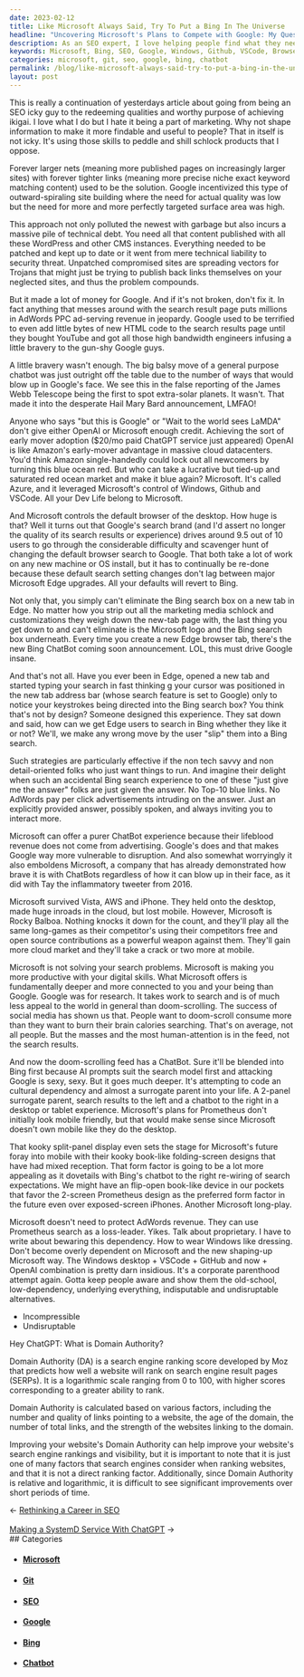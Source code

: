 ```yaml
---
date: 2023-02-12
title: Like Microsoft Always Said, Try To Put a Bing In The Universe
headline: "Uncovering Microsoft's Plans to Compete with Google: My Quest to Find Alternatives to ChatBot Prometheus"
description: As an SEO expert, I love helping people find what they need online, but I despise how it is used to promote and shill poor-quality products. In the past, Google encouraged the creation of large websites with interconnected content to make them more discoverable, but this caused a lot of technical debt. Microsoft is now taking advantage of this by controlling Windows, Github, VSCode, and the default browser on the desktop.
keywords: Microsoft, Bing, SEO, Google, Windows, Github, VSCode, Browser, ChatBot, Prometheus, Domain Authority, SERPs, Links, Quality, Age, Total Links, Strength
categories: microsoft, git, seo, google, bing, chatbot
permalink: /blog/like-microsoft-always-said-try-to-put-a-bing-in-the-universe/
layout: post
---
```



This is really a continuation of yesterdays article about going from being an
SEO icky guy to the redeeming qualities and worthy purpose of achieving ikigai.
I love what I do but I hate it being a part of marketing. Why not shape
information to make it more findable and useful to people? That in itself is
not icky. It's using those skills to peddle and shill schlock products that I
oppose.

Forever larger nets (meaning more published pages on increasingly larger sites)
with forever tighter links (meaning more precise niche exact keyword matching
content) used to be the solution. Google incentivized this type of
outward-spiraling site building where the need for actual quality was low but
the need for more and more perfectly targeted surface area was high.

This approach not only polluted the newest with garbage but also incurs a
massive pile of technical debt. You need all that content published with all
these WordPress and other CMS instances. Everything needed to be patched and
kept up to date or it went from mere technical liability to security threat.
Unpatched compromised sites are spreading vectors for Trojans that might just
be trying to publish back links themselves on your neglected sites, and thus
the problem compounds.

But it made a lot of money for Google. And if it's not broken, don't fix it. In
fact anything that messes around with the search result page puts millions in
AdWords PPC ad-serving revenue in jeopardy. Google used to be terrified to even
add little bytes of new HTML code to the search results page until they bought
YouTube and got all those high bandwidth engineers infusing a little bravery to
the gun-shy Google guys.

A little bravery wasn't enough. The big balsy move of a general purpose chatbot
was just outright off the table due to the number of ways that would blow up in
Google's face. We see this in the false reporting of the James Webb Telescope
being the first to spot extra-solar planets. It wasn't. That made it into the
desperate Hail Mary Bard announcement, LMFAO!

Anyone who says "but this is Google" or "Wait to the world sees LaMDA" don't
give either OpenAI or Microsoft enough credit. Achieving the sort of early
mover adoption ($20/mo paid ChatGPT service just appeared) OpenAI is like
Amazon's early-mover advantage in massive cloud datacenters. You'd think Amazon
single-handedly could lock out all newcomers by turning this blue ocean red.
But who can take a lucrative but tied-up and saturated red ocean market and
make it blue again? Microsoft. It's called Azure, and it leveraged Microsoft's
control of Windows, Github and VSCode. All your Dev Life belong to Microsoft.

And Microsoft controls the default browser of the desktop. How huge is that?
Well it turns out that Google's search brand (and I'd assert no longer the
quality of its search results or experience) drives around 9.5 out of 10 users
to go through the considerable difficulty and scavenger hunt of changing the
default browser search to Google. That both take a lot of work on any new
machine or OS install, but it has to continually be re-done because these
default search setting changes don't lag between major Microsoft Edge upgrades.
All your defaults will revert to Bing.

Not only that, you simply can't eliminate the Bing search box on a new tab in
Edge. No matter how you strip out all the marketing media schlock and
customizations they weigh down the new-tab page with, the last thing you get
down to and can't eliminate is the Microsoft logo and the Bing search box
underneath. Every time you create a new Edge browser tab, there's the new Bing
ChatBot coming soon announcement. LOL, this must drive Google insane.

And that's not all. Have you ever been in Edge, opened a new tab and started
typing your search in fast thinking g your cursor was positioned in the new tab
address bar (whose search feature is set to Google) only to notice your
keystrokes being directed into the Bing search box? You think that's not by
design? Someone designed this experience. They sat down and said, how can we
get Edge users to search in Bing whether they like it or not? We'll, we make
any wrong move by the user "slip" them into a Bing search.

Such strategies are particularly effective if the non tech savvy and non
detail-oriented folks who just want things to run. And imagine their delight
when such an accidental Bing search experience to one of these "just give me
the answer" folks are just given the answer. No Top-10 blue links. No AdWords
pay per click advertisements intruding on the answer. Just an explicitly
provided answer, possibly spoken, and always inviting you to interact more.

Microsoft can offer a purer ChatBot experience because their lifeblood revenue
does not come from advertising. Google's does and that makes Google way more
vulnerable to disruption. And also somewhat worryingly it also emboldens
Microsoft, a company that has already demonstrated how brave it is with
ChatBots regardless of how it can blow up in their face, as it did with Tay the
inflammatory tweeter from 2016.

Microsoft survived Vista, AWS and iPhone. They held onto the desktop, made huge
inroads in the cloud, but lost mobile. However, Microsoft is Rocky Balboa.
Nothing knocks it down for the count, and they'll play all the same long-games
as their competitor's using their competitors free and open source
contributions as a powerful weapon against them. They'll gain more cloud market
and they'll take a crack or two more at mobile.

Microsoft is not solving your search problems. Microsoft is making you more
productive with your digital skills. What Microsoft offers is fundamentally
deeper and more connected to you and your being than Google. Google was for
research. It takes work to search and is of much less appeal to the world in
general than doom-scrolling. The success of social media has shown us that.
People want to doom-scroll consume more than they want to burn their brain
calories searching. That's on average, not all people. But the masses and the
most human-attention is in the feed, not the search results.

And now the doom-scrolling feed has a ChatBot. Sure it'll be blended into Bing
first because AI prompts suit the search model first and attacking Google is
sexy, sexy. But it goes much deeper. It's attempting to code an cultural
dependency and almost a surrogate parent into your life. A 2-panel surrogate
parent, search results to the left and a chatbot to the right in a desktop or
tablet experience. Microsoft's plans for Prometheus don't initially look mobile
friendly, but that would make sense since Microsoft doesn't own mobile like
they do the desktop.

That kooky split-panel display even sets the stage for Microsoft's future foray
into mobile with their kooky book-like folding-screen designs that have had
mixed reception. That form factor is going to be a lot more appealing as it
dovetails with Bing's chatbot to the right re-wiring of search expectations. We
might have an flip-open book-like device in our pockets that favor the 2-screen
Prometheus design as the preferred form factor in the future even over
exposed-screen iPhones. Another Microsoft long-play.

Microsoft doesn't need to protect AdWords revenue. They can use Prometheus
search as a loss-leader. Yikes. Talk about proprietary. I have to write about
bewaring this dependency. How to wear Windows like dressing. Don't become
overly dependent on Microsoft and the new shaping-up Microsoft way. The Windows
desktop + VSCode + GitHub and now + OpenAI combination is pretty darn
insidious. It's a corporate parenthood attempt again. Gotta keep people aware
and show them the old-school, low-dependency, underlying everything,
indisputable and undisruptable alternatives.

- Incompressible
- Undisruptable

Hey ChatGPT: What is Domain Authority?

Domain Authority (DA) is a search engine ranking score developed by Moz that predicts how well a website will rank on search engine result pages (SERPs). It is a logarithmic scale ranging from 0 to 100, with higher scores corresponding to a greater ability to rank.

Domain Authority is calculated based on various factors, including the number and quality of links pointing to a website, the age of the domain, the number of total links, and the strength of the websites linking to the domain.

Improving your website's Domain Authority can help improve your website's search engine rankings and visibility, but it is important to note that it is just one of many factors that search engines consider when ranking websites, and that it is not a direct ranking factor. Additionally, since Domain Authority is relative and logarithmic, it is difficult to see significant improvements over short periods of time.

<div class="arrow-links"><div class="post-nav-prev"><span class="arrow">&larr;&nbsp;</span><a href="/blog/rethinking-a-career-in-seo/">Rethinking a Career in SEO</a></div> &nbsp; <div class="post-nav-next"><a href="/blog/making-a-systemd-service-with-chatgpt/">Making a SystemD Service With ChatGPT</a><span class="arrow">&nbsp;&rarr;</span></div></div>
## Categories

<ul>
<li><h4><a href='/microsoft/'>Microsoft</a></h4></li>
<li><h4><a href='/git/'>Git</a></h4></li>
<li><h4><a href='/seo/'>SEO</a></h4></li>
<li><h4><a href='/google/'>Google</a></h4></li>
<li><h4><a href='/bing/'>Bing</a></h4></li>
<li><h4><a href='/chatbot/'>Chatbot</a></h4></li></ul>